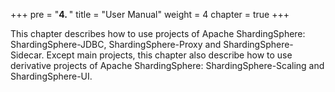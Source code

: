 +++
pre = "<b>4. </b>"
title = "User Manual"
weight = 4
chapter = true
+++

This chapter describes how to use projects of Apache ShardingSphere: ShardingSphere-JDBC, ShardingSphere-Proxy and ShardingSphere-Sidecar.
Except main projects, this chapter also describe how to use derivative projects of Apache ShardingSphere: ShardingSphere-Scaling and ShardingSphere-UI.
